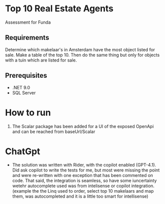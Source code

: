 # Top 10 Real Estate Agents
Assessment for Funda

## Requirements
Determine which makelaar's in Amsterdam have the most object listed for sale. 
Make a table of the top 10. 
Then do the same thing but only for objects with a tuin which are listed for sale.

## Prerequisites
- .NET 9.0
- SQL Server

# How to run
1. The Scalar package has been added for a UI of the exposed OpenApi and can be reached from baseUrl/Scalar

# ChatGpt
- The solution was written with Rider, with the copilot enabled (GPT-4.1).
Did ask copilot to write the tests for me, but most were missing the point and were re-written with one exception that has been commented on code.
That said, the integration is seamless, so have some iuncertainty wetehr autocomplete used was from intelisense or copilot integration.
(example the the Linq used to order, select top 10 makelaars and map them, was autocompleted and it is a little too smart for intellisense)

